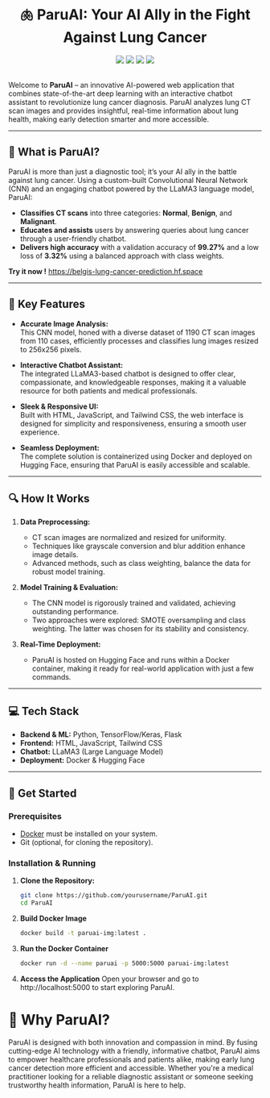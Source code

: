 <div align="center">
	<h1>🫁 ParuAI: Your AI Ally in the Fight Against Lung Cancer</h1>
</div>
<div align="center">
    <img src="https://img.shields.io/badge/docker-blue?style=for-the-badge&logo=docker&logoColor=white">
    <img src="https://img.shields.io/badge/python-yellow.svg?style=for-the-badge&logo=python&logoColor=white">
    <img src="https://img.shields.io/badge/tensorflow-red.svg?style=for-the-badge&logo=tensorflow&logoColor=white">
    <img src="https://img.shields.io/badge/keras-gray.svg?style=for-the-badge&logo=keras&logoColor=white">
</div>
<br>

Welcome to **ParuAI** – an innovative AI-powered web application that combines state-of-the-art deep learning with an interactive chatbot assistant to revolutionize lung cancer diagnosis. ParuAI analyzes lung CT scan images and provides insightful, real-time information about lung health, making early detection smarter and more accessible.

---

## 🚀 What is ParuAI?

ParuAI is more than just a diagnostic tool; it’s your AI ally in the battle against lung cancer. Using a custom-built Convolutional Neural Network (CNN) and an engaging chatbot powered by the LLaMA3 language model, ParuAI:
- **Classifies CT scans** into three categories: **Normal**, **Benign**, and **Malignant**.
- **Educates and assists** users by answering queries about lung cancer through a user-friendly chatbot.
- **Delivers high accuracy** with a validation accuracy of **99.27%** and a low loss of **3.32%** using a balanced approach with class weights.

**Try it now !**
https://belgis-lung-cancer-prediction.hf.space

---

## 🌟 Key Features

- **Accurate Image Analysis:**  
  This CNN model, honed with a diverse dataset of 1190 CT scan images from 110 cases, efficiently processes and classifies lung images resized to 256x256 pixels.

- **Interactive Chatbot Assistant:**  
  The integrated LLaMA3-based chatbot is designed to offer clear, compassionate, and knowledgeable responses, making it a valuable resource for both patients and medical professionals.

- **Sleek & Responsive UI:**  
  Built with HTML, JavaScript, and Tailwind CSS, the web interface is designed for simplicity and responsiveness, ensuring a smooth user experience.

- **Seamless Deployment:**  
  The complete solution is containerized using Docker and deployed on Hugging Face, ensuring that ParuAI is easily accessible and scalable.

---

## 🔍 How It Works

1. **Data Preprocessing:**  
   - CT scan images are normalized and resized for uniformity.
   - Techniques like grayscale conversion and blur addition enhance image details.
   - Advanced methods, such as class weighting, balance the data for robust model training.

2. **Model Training & Evaluation:**  
   - The CNN model is rigorously trained and validated, achieving outstanding performance.
   - Two approaches were explored: SMOTE oversampling and class weighting. The latter was chosen for its stability and consistency.

3. **Real-Time Deployment:**  
   - ParuAI is hosted on Hugging Face and runs within a Docker container, making it ready for real-world application with just a few commands.

---

## 💻 Tech Stack

- **Backend & ML:** Python, TensorFlow/Keras, Flask
- **Frontend:** HTML, JavaScript, Tailwind CSS
- **Chatbot:** LLaMA3 (Large Language Model)
- **Deployment:** Docker & Hugging Face

---

## 🚀 Get Started

### Prerequisites

- [Docker](https://www.docker.com/get-started) must be installed on your system.
- Git (optional, for cloning the repository).

### Installation & Running

1. **Clone the Repository:**
   ```bash
   git clone https://github.com/yourusername/ParuAI.git
   cd ParuAI
   ```

2. **Build Docker Image**
   ```bash
   docker build -t paruai-img:latest .
   ```

3. **Run the Docker Container**
   ```bash
   docker run -d --name paruai -p 5000:5000 paruai-img:latest
   ```

4. **Access the Application**
   Open your browser and go to http://localhost:5000 to start exploring ParuAI.


# 🎉 Why ParuAI?
ParuAI is designed with both innovation and compassion in mind. By fusing cutting-edge AI technology with a friendly, informative chatbot, ParuAI aims to empower healthcare professionals and patients alike, making early lung cancer detection more efficient and accessible. Whether you're a medical practitioner looking for a reliable diagnostic assistant or someone seeking trustworthy health information, ParuAI is here to help.
